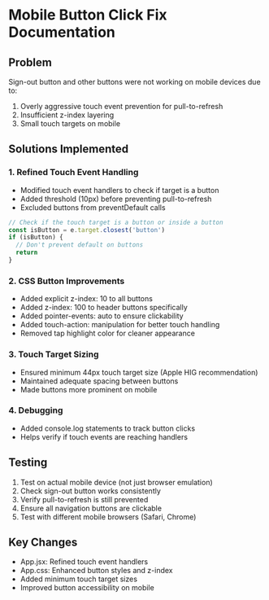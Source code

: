 # Mobile Button Click Fix Documentation

## Problem
Sign-out button and other buttons were not working on mobile devices due to:
1. Overly aggressive touch event prevention for pull-to-refresh
2. Insufficient z-index layering
3. Small touch targets on mobile

## Solutions Implemented

### 1. Refined Touch Event Handling
- Modified touch event handlers to check if target is a button
- Added threshold (10px) before preventing pull-to-refresh
- Excluded buttons from preventDefault calls

```javascript
// Check if the touch target is a button or inside a button
const isButton = e.target.closest('button')
if (isButton) {
  // Don't prevent default on buttons
  return
}
```

### 2. CSS Button Improvements
- Added explicit z-index: 10 to all buttons
- Added z-index: 100 to header buttons specifically
- Added pointer-events: auto to ensure clickability
- Added touch-action: manipulation for better touch handling
- Removed tap highlight color for cleaner appearance

### 3. Touch Target Sizing
- Ensured minimum 44px touch target size (Apple HIG recommendation)
- Maintained adequate spacing between buttons
- Made buttons more prominent on mobile

### 4. Debugging
- Added console.log statements to track button clicks
- Helps verify if touch events are reaching handlers

## Testing
1. Test on actual mobile device (not just browser emulation)
2. Check sign-out button works consistently
3. Verify pull-to-refresh is still prevented
4. Ensure all navigation buttons are clickable
5. Test with different mobile browsers (Safari, Chrome)

## Key Changes
- App.jsx: Refined touch event handlers
- App.css: Enhanced button styles and z-index
- Added minimum touch target sizes
- Improved button accessibility on mobile 